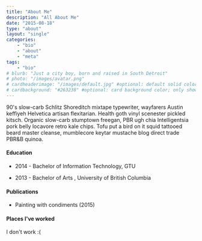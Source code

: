 ```yaml
---
title: "About Me"
description: "All About Me"
date: "2015-08-18"
type: "about"
layout: "single"
categories:
    - "bio"
    - "about"
    - "meta"
tags:
    - "bio"
# blurb: "Just a city boy, born and raised in South Detroit"
# photo: "/images/avatar.png"
# cardheaderimage: "/images/default.jpg" #optional: default solid color if unset
# cardbackground: "#263238" #optional: card background color; only shows when no image specified
---
```


90's slow-carb Schlitz Shoreditch mixtape typewriter, wayfarers Austin keffiyeh 
Helvetica artisan flexitarian. Health goth vinyl scenester pickled kitsch. 
Organic slow-carb stumptown freegan, PBR ugh chia Intelligentsia pork belly 
locavore retro kale chips. Tofu put a bird on it squid tattooed beard master 
cleanse, mumblecore keytar mustache blog direct trade PBR&B quinoa.

#### Education

- 2014 - Bachelor of Information Technology, GTU

- 2013 - Bachelor of Arts , University of British Columbia
 

#### Publications

- Painting with condiments (2015) 

#### Places I've worked

I don't work :(
